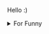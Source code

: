 

Hello :)  <details>

<summary>For Funny</summary>




<!--START_SECTION:waka-->
![Code Time](http://img.shields.io/badge/Code%20Time-48%20hrs%2047%20mins-blue)

![Profile Views](http://img.shields.io/badge/Profile%20Views-2-blue)

![Lines of code](https://img.shields.io/badge/From%20Hello%20World%20I%27ve%20Written-490%20Thousand%20lines%20of%20code-blue)

**🐱 My GitHub Data** 

> 🏆 367 Contributions in the Year 2022
 > 
> 📦 72.2 kB Used in GitHub's Storage 
 > 
> 💼 Opted to Hire
 > 
> 📜 46 Public Repositories 
 > 
> 🔑 0 Private Repositories  
 > 
**I'm a Night 🦉** 

```text
🌞 Morning    45 commits     ███░░░░░░░░░░░░░░░░░░░░░░   13.2% 
🌆 Daytime    123 commits    █████████░░░░░░░░░░░░░░░░   36.07% 
🌃 Evening    87 commits     ██████░░░░░░░░░░░░░░░░░░░   25.51% 
🌙 Night      86 commits     ██████░░░░░░░░░░░░░░░░░░░   25.22%

```
📅 **I'm Most Productive on Friday** 

```text
Monday       66 commits     ████░░░░░░░░░░░░░░░░░░░░░   19.35% 
Tuesday      35 commits     ██░░░░░░░░░░░░░░░░░░░░░░░   10.26% 
Wednesday    52 commits     ███░░░░░░░░░░░░░░░░░░░░░░   15.25% 
Thursday     46 commits     ███░░░░░░░░░░░░░░░░░░░░░░   13.49% 
Friday       73 commits     █████░░░░░░░░░░░░░░░░░░░░   21.41% 
Saturday     33 commits     ██░░░░░░░░░░░░░░░░░░░░░░░   9.68% 
Sunday       36 commits     ██░░░░░░░░░░░░░░░░░░░░░░░   10.56%

```


📊 **This Week I Spent My Time On** 

```text
⌚︎ Time Zone: Europe/Istanbul

💬 Programming Languages: 
JavaScript               27 hrs 50 mins      █████████████████████░░░░   86.15% 
CSS                      1 hr 36 mins        █░░░░░░░░░░░░░░░░░░░░░░░░   4.97% 
Markdown                 1 hr 11 mins        █░░░░░░░░░░░░░░░░░░░░░░░░   3.68% 
MDX                      44 mins             ░░░░░░░░░░░░░░░░░░░░░░░░░   2.31% 
JSON                     37 mins             ░░░░░░░░░░░░░░░░░░░░░░░░░   1.92%

🐱‍💻 Projects: 
halid.dev                32 hrs 19 mins      █████████████████████████   100.0%

```

**I Mostly Code in JavaScript** 

```text
JavaScript               17 repos            ███████████░░░░░░░░░░░░░░   45.95% 
HTML                     7 repos             ████░░░░░░░░░░░░░░░░░░░░░   18.92% 
CSS                      6 repos             ████░░░░░░░░░░░░░░░░░░░░░   16.22% 
Swift                    5 repos             ███░░░░░░░░░░░░░░░░░░░░░░   13.51% 
SCSS                     1 repo              ░░░░░░░░░░░░░░░░░░░░░░░░░   2.7%

```



 Last Updated on 09/07/2022 18:54:22 UTC
<!--END_SECTION:waka-->

</details>
